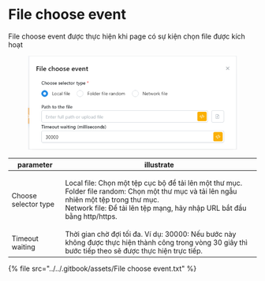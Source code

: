# File choose event

File choose event được thực hiện khi page có sự kiện chọn file được kích hoạt

<figure><img src="../../.gitbook/assets/File choose event.png" alt=""><figcaption></figcaption></figure>

| parameter            | illustrate                                                                                                                                                                                                                      |
| -------------------- | ------------------------------------------------------------------------------------------------------------------------------------------------------------------------------------------------------------------------------- |
| Choose selector type | <p>Local file: Chọn một tệp cục bộ để tải lên một thư mục.<br>Folder file random: Chọn một thư mục và tải lên ngẫu nhiên một tệp trong thư mục.<br>Network file: Để tải lên tệp mạng, hãy nhập URL bắt đầu bằng http/https.</p> |
| Timeout waiting      | Thời gian chờ đợi tối đa. Ví dụ: 30000: Nếu bước này không được thực hiện thành công trong vòng 30 giây thì bước tiếp theo sẽ được thực hiện trực tiếp.                                                                         |

{% file src="../../.gitbook/assets/File choose event.txt" %}
